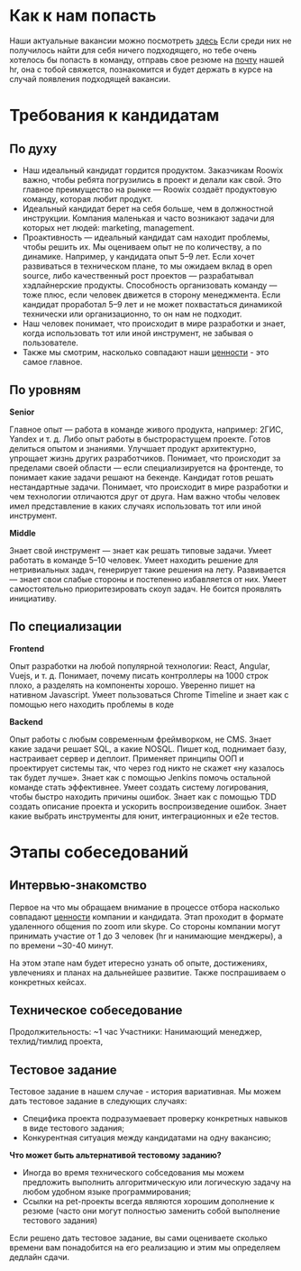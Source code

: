 # Как к нам попасть

Наши актуальные вакансии можно посмотреть [здесь](https://roowix.ru/jobs)
Если среди них не получилось найти для себя ничего подходящего, но тебе очень хотелось бы попасть в команду, отправь свое резюме на [почту](vacancy@roowix.com) нашей hr, она с тобой свяжется, познакомится и будет держать в курсе на случай появления подходящей вакансии.

# Требования к кандидатам

## По духу

* Наш идеальный кандидат гордится продуктом. Заказчикам Roowix важно, чтобы ребята погрузились в проект и делали как свой. Это главное преимущество на рынке — Roowix создаёт продуктовую команду, которая любит продукт.
* Идеальный кандидат берет на себя больше, чем в должностной инструкции. Компания маленькая и часто возникают задачи для которых нет людей: marketing, management. 
* Проактивность — идеальный кандидат сам находит проблемы, чтобы решить их. Мы оцениваем опыт не по количеству, а по динамике. Например, у кандидата опыт 5–9 лет. Если хочет развиваться в техническом плане, то мы ожидаем вклад в open source, либо качественный рост проектов — разрабатывал хэдлайнерские продукты. Способность организовать команду — тоже плюс, если человек движется в сторону менеджмента. Если кандидат проработал 5–9 лет и не может похвастаться динамикой технически или организационно, то он нам не подходит. 
* Наш человек понимает, что происходит в мире разработки и знает, когда использовать тот или иной инструмент, не забывая о пользователе.
* Также мы смотрим, насколько совпадают наши [ценности](https://handbook.roowix.ru/#/company?id=%d0%a6%d0%b5%d0%bd%d0%bd%d0%be%d1%81%d1%82%d0%b8) - это самое главное.

## По уровням

**Senior**

Главное опыт — работа в команде живого продукта, например: 2ГИС, Yandex и т. д. Либо опыт работы в быстрорастущем проекте. Готов делиться опытом и знаниями. Улучшает продукт архитектурно, упрощает жизнь других разработчиков. Понимает, что происходит за пределами своей области — если специализируется на фронтенде, то понимает какие задачи решают на бекенде. Кандидат готов решать нестандартные задачи. Понимает, что происходит в мире разработки и чем технологии отличаются друг от друга. Нам важно чтобы человек имел представление в каких случаях использовать тот или иной инструмент.

**Middle**

Знает свой инструмент — знает как решать типовые задачи. Умеет работать в команде 5–10 человек. Умеет находить решение для нетривиальных задач, генерирует такие решения на лету. Развивается — знает свои слабые стороны и постепенно избавляется от них. Умеет самостоятельно приоритезировать скоуп задач. Не боится проявлять инициативу.

## По специализации

**Frontend**

Опыт разработки на любой популярной технологии: React, Angular, Vuejs, и т. д. Понимает, почему писать контроллеры на 1000 строк плохо, а разделять на компоненты хорошо. Уверенно пишет на нативном Javascript. Умеет пользоваться Chrome Timeline и знает как с помощью него находить проблемы в коде

**Backend**

Опыт работы с любым современным фреймворком, не CMS. Знает какие задачи решает SQL, а какие NOSQL. Пишет код, поднимает базу, настраивает сервер и деплоит. Применяет принципы ООП и проектирует системы так, что через год никто не скажет «ну казалось так будет лучше». Знает как с помощью Jenkins помочь остальной команде стать эффективнее. Умеет создать систему логирования, чтобы быстро находить причины ошибок. Знает как с помощью TDD создать описание проекта и ускорить воспроизведение ошибок. Знает какие выбрать инструменты для юнит, интеграционных и е2е тестов.

# Этапы собеседований 

## Интервью-знакомство 

Первое на что мы обращаем внимание в процессе отбора насколько совпадают [ценности](http://handbook.roowix.ru/#/company?id=%d0%a6%d0%b5%d0%bd%d0%bd%d0%be%d1%81%d1%82%d0%b8) компании и кандидата. Этап проходит в формате удаленного общения по zoom или skype. Со стороны компании могут принимать участие от 1 до 3 человек (hr и нанимающие менджеры), а по времени ~30-40 минут.

На этом этапе нам будет итересно узнать об опыте, достижениях, увлечениях и планах на дальнейшее развитие. Также поспрашиваем о конкретных кейсах.

## Техническое собеседование 
Продолжительность: ~1 час
Участники: Нанимающий менеджер, техлид/тимлид проекта, 

## Тестовое задание
Тестовое задание в нашем случае - история вариативная. Мы можем дать тестовое задание в следующих случаях:
- Специфика проекта подразумаевает проверку конкретных навыков в виде тестового задания;
- Конкурентная ситуация между кандидатами на одну вакансию;

**Что может быть альтернативой тестовому заданию?**

- Иногда во время технического собседования мы можем предложить выполнить алгоритмическую или логическую задачу на любом удобном языке программирования;
- Ссылки на pet-проекты всегда являются хорошим дополнение к резюме (часто они могут полностью заменить собой выполнение тестового задания)

Если решено дать тестовое задание, вы сами оцениваете сколько времени вам понадобится на его реализацию и этим мы определяем дедлайн сдачи.
